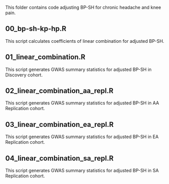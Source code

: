 This folder contains code adjusting BP-SH for chronic headache and knee pain.

## 00_bp-sh-kp-hp.R
This script calculates coefficients of linear combination for adjusted BP-SH.

## 01_linear_combination.R
This script generates GWAS summary statistics for adjusted BP-SH in Discovery cohort.

## 02_linear_combination_aa_repl.R
This script generates GWAS summary statistics for adjusted BP-SH in AA Replication cohort.

## 03_linear_combination_ea_repl.R
This script generates GWAS summary statistics for adjusted BP-SH in EA Replication cohort.

## 04_linear_combination_sa_repl.R
This script generates GWAS summary statistics for adjusted BP-SH in SA Replication cohort.

